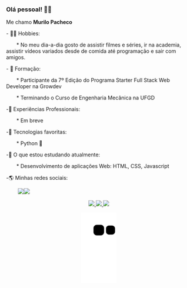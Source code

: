 ### Olá pessoal! 👋🤖
<p>Me chamo <strong>Murilo Pacheco</strong></p>

<p>- 🏋️‍♂️ Hobbies:</p>
  <p>&emsp;&emsp;* No meu dia-a-dia gosto de assistir filmes e séries, ir na academia, assistir vídeos variados desde de comida até programação e sair com amigos. </p>
<p>- 📕 Formação:</p>
  <p>&emsp;&emsp;* Participante da 7º Edição do Programa Starter Full Stack Web Developer na Growdev</p>
  <p>&emsp;&emsp;* Terminando o Curso de Engenharia Mecânica na UFGD</p>
<p>-👔 Experiências Professionais:</p>
  <p>&emsp;&emsp;* Em breve</p>
<p>-🥇 Tecnologias favoritas:</p>
  <p>&emsp;&emsp;* Python 🐍</p>
<p>-📖 O que estou estudando atualmente:</p>
  <p>&emsp;&emsp;* Desenvolvimento de aplicações Web: HTML, CSS, Javascript</p>
<p>-🌎 Minhas redes sociais:</p>
<p>&emsp;&emsp; <a href="https://www.linkedin.com/in/murilo-pacheco-037ba316b/" target="_blank"><img src="https://img.shields.io/badge/-LinkedIn-%230077B5?style=for-the-badge&logo=linkedin&logoColor=white" target="_blank"></a><a href = "murilo.pacheco99@gmail.com"><img src="https://img.shields.io/badge/Gmail-D14836?style=for-the-badge&logo=gmail&logoColor=white" target="_blank"></a></p>

<div align="center">
  <a href="https://github.com/murilopacheco98">
  <img height="180em" src="https://github-readme-stats.vercel.app/api?username=murilopacheco98&show_icons=true&theme=city_lights&include_all_commits=true&count_private=true"/>
  <img height="180em" src="https://github-readme-stats.vercel.app/api/top-langs/?username=murilopacheco98&layout=compact&langs_count=7&theme=city_lights"/>
  <img height="180em" src="https://github-readme-stats.vercel.app/api/top-langs/?username=murilopacheco98&layout=compact)"/>
    
   ![Snake animation](https://github.com/murilopacheco98/murilopacheco98/blob/output/github-contribution-grid-snake.svg) 
</div>
   
